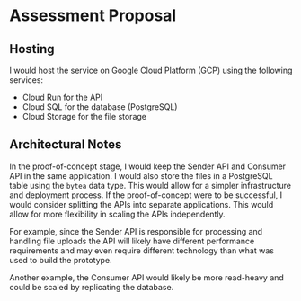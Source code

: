 # Assessment Proposal

## Hosting

I would host the service on Google Cloud Platform (GCP) using the following services:

- Cloud Run for the API
- Cloud SQL for the database (PostgreSQL)
- Cloud Storage for the file storage

## Architectural Notes

In the proof-of-concept stage, I would keep the Sender API and Consumer API
in the same application. I would also store the files in a PostgreSQL table
using the `bytea` data type. This would allow for a simpler infrastructure
and deployment process. If the proof-of-concept were to be successful, I would
consider splitting the APIs into separate applications. This would allow for
more flexibility in scaling the APIs independently.

For example, since the Sender API is responsible for processing and handling
file uploads the API will likely have different performance requirements and
may even require different technology than what was used to build the prototype.

Another example, the Consumer API would likely be more read-heavy and could be
scaled by replicating the database.
